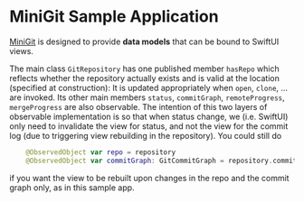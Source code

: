 # MiniGit Sample Application

[MiniGit](https://github.com/light-tech/MiniGit) is designed to provide **data models** that can be bound to SwiftUI views.

The main class `GitRepository` has one published member `hasRepo` which reflects whether the repository actually exists and is valid at the location (specified at construction): It is updated appropriately when `open`, `clone`, ... are invoked.
Its other main members `status`, `commitGraph`, `remoteProgress`, `mergeProgress` are also observable.
The intention of this two layers of observable implementation is so that when status change, we (i.e. SwiftUI) only need to invalidate the view for status, and not the view for the commit log (due to triggering view rebuilding in the repository).
You could still do
```swift
    @ObservedObject var repo = repository
    @ObservedObject var commitGraph: GitCommitGraph = repository.commitGraph
```
if you want the view to be rebuilt upon changes in the repo and the commit graph only, as in this sample app.
